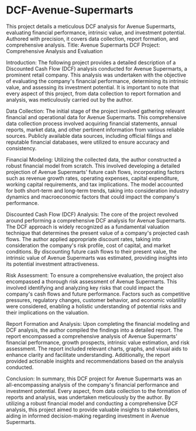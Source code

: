 # DCF-Avenue-Supermarts
This project details a meticulous DCF analysis for Avenue Supermarts, evaluating financial performance, intrinsic value, and investment potential. Authored with precision, it covers data collection, report formation, and comprehensive analysis.
Title: Avenue Supermarts DCF Project: Comprehensive Analysis and Evaluation

Introduction:
The following project provides a detailed description of a Discounted Cash Flow (DCF) analysis conducted for Avenue Supermarts, a prominent retail company. This analysis was undertaken with the objective of evaluating the company's financial performance, determining its intrinsic value, and assessing its investment potential. It is important to note that every aspect of this project, from data collection to report formation and analysis, was meticulously carried out by the author.

Data Collection:
The initial stage of the project involved gathering relevant financial and operational data for Avenue Supermarts. This comprehensive data collection process involved acquiring financial statements, annual reports, market data, and other pertinent information from various reliable sources. Publicly available data sources, including official filings and reputable financial databases, were utilized to ensure accuracy and consistency.

Financial Modeling:
Utilizing the collected data, the author constructed a robust financial model from scratch. This involved developing a detailed projection of Avenue Supermarts' future cash flows, incorporating factors such as revenue growth rates, operating expenses, capital expenditure, working capital requirements, and tax implications. The model accounted for both short-term and long-term trends, taking into consideration industry dynamics and macroeconomic factors that could impact the company's performance.

Discounted Cash Flow (DCF) Analysis:
The core of the project revolved around performing a comprehensive DCF analysis for Avenue Supermarts. The DCF approach is widely recognized as a fundamental valuation technique that determines the present value of a company's projected cash flows. The author applied appropriate discount rates, taking into consideration the company's risk profile, cost of capital, and market conditions. By discounting future cash flows to their present value, the intrinsic value of Avenue Supermarts was estimated, providing insights into its potential investment attractiveness.

Risk Assessment:
To ensure a comprehensive evaluation, the project also encompassed a thorough risk assessment of Avenue Supermarts. This involved identifying and analyzing key risks that could impact the company's cash flows and future performance. Factors such as competitive pressures, regulatory changes, customer behavior, and economic volatility were considered, enabling a holistic understanding of potential risks and their implications on the valuation.

Report Formation and Analysis:
Upon completing the financial modeling and DCF analysis, the author compiled the findings into a detailed report. The report encompassed a comprehensive analysis of Avenue Supermarts' financial performance, growth prospects, intrinsic value estimation, and risk assessment. The report included relevant charts, graphs, and visual aids to enhance clarity and facilitate understanding. Additionally, the report provided actionable insights and recommendations based on the analysis conducted.

Conclusion:
In summary, this DCF project for Avenue Supermarts was an all-encompassing analysis of the company's financial performance and investment potential. Every aspect, from data collection to the formation of reports and analysis, was undertaken meticulously by the author. By utilizing a robust financial model and conducting a comprehensive DCF analysis, this project aimed to provide valuable insights to stakeholders, aiding in informed decision-making regarding investment in Avenue Supermarts.
